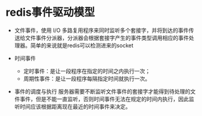 # redis事件驱动模型

- 文件事件，使用 I/O 多路复用程序来同时监听多个套接字，并将到达的事件传送给文件事件分派器，分派器会根据套接字产生的事件类型调用相应的事件处理器。简单的来说就是redis可以检测进来的socket

- 时间事件
  - 定时事件：是让一段程序在指定的时间之内执行一次；
  - 周期性事件：是让一段程序每隔指定时间就执行一次。

- 事件的调度与执行 服务器需要不断监听文件事件的套接字才能得到待处理的文件事件，但是不能一直监听，否则时间事件无法在规定的时间内执行，因此监听时间应该根据距离现在最近的时间事件来决定。
